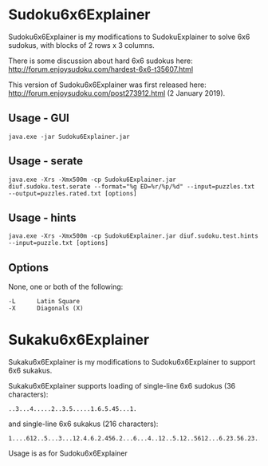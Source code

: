 # Sudoku6x6Explainer

Sudoku6x6Explainer is my modifications to SudokuExplainer to solve 6x6 sudokus, with blocks of 2 rows x 3 columns.

There is some discussion about hard 6x6 sudokus here: http://forum.enjoysudoku.com/hardest-6x6-t35607.html

This version of Sudoku6x6Explainer was first released here: http://forum.enjoysudoku.com/post273912.html (2 January 2019).

## Usage - GUI
```
java.exe -jar Sudoku6Explainer.jar
```
## Usage - serate
```
java.exe -Xrs -Xmx500m -cp Sudoku6Explainer.jar diuf.sudoku.test.serate --format="%g ED=%r/%p/%d" --input=puzzles.txt --output=puzzles.rated.txt [options]
```
## Usage - hints
```
java.exe -Xrs -Xmx500m -cp Sudoku6Explainer.jar diuf.sudoku.test.hints --input=puzzle.txt [options]
```
## Options
None, one or both of the following:
```
-L      Latin Square
-X      Diagonals (X)
```
# Sukaku6x6Explainer

Sukaku6x6Explainer is my modifications to Sudoku6x6Explainer to support 6x6 sukakus.

Sukaku6x6Explainer supports loading of single-line 6x6 sudokus (36 characters):
```
..3...4.....2..3.5.....1.6.5.45...1.
```

and single-line 6x6 sukakus (216 characters):
```
1....612..5...3...12.4.6.2.456.2...6...4..12..5.12..5612...6.23.56.23..6.2....1..4..1..4.6..3......4.6....5...3..6..345....456.2.4.6.2.4.61.....1.3........612........5..23......4......5..234...2.4...2...61......23..6
```

Usage is as for Sudoku6x6Explainer

